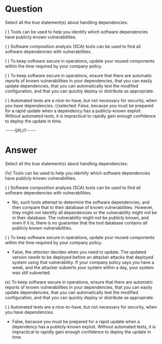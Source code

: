 # Question

Select all the true statement(s) about handling dependencies:

( ) Tools can be used to help you identify which software dependencies have publicly-known vulnerabilities.

( ) Software composition analysis (SCA) tools can be used to find all software dependencies with vulnerabilities.

( ) To keep software secure in operations, update your reused components within the time required by your company policy.

( ) To keep software secure in operations, ensure that there are automatic reports of known vulnerabilities in your dependencies, that you can easily update dependencies, that you can automatically test the modified configuration, and that you can quickly deploy or distribute as appropriate.

( ) Automated tests are a nice-to-have, but not necessary for security, when you have dependencies. {{selected: False, because you must be prepared for a rapid update when a dependency has a publicly-known exploit. Without automated tests, it is impractical to rapidly gain enough confidence to deploy the update in time.

-----SPLIT-----

# Answer

Select all the true statement(s) about handling dependencies:

(!x) Tools can be used to help you identify which software dependencies have publicly-known vulnerabilities.

( ) Software composition analysis (SCA) tools can be used to find all software dependencies with vulnerabilities.
- No, such tools attempt to determine the software dependencies, and then compare that to their database of known vulnerabilities. However, they might not identify all dependencies or the vulnerability might not be in their database. The vulnerability might not be publicly known, and even if it is, there is no guarantee that the tool database contains *all* publicly known vulnerabilities.

( ) To keep software secure in operations, update your reused components within the time required by your company policy.
- False, the *attacker* decides when you need to update. The updated version needs to be deployed before an attacker attacks that deployed system using that vulnerability. If your company policy says you have a week, and the attacker subverts your system within a day, your system was still subverted.

(x) To keep software secure in operations, ensure that there are automatic reports of known vulnerabilities in your dependencies, that you can easily update dependencies, that you can automatically test the modified configuration, and that you can quickly deploy or distribute as appropriate.

( ) Automated tests are a nice-to-have, but not necessary for security, when you have dependencies. 
- False, because you must be prepared for a rapid update when a dependency has a publicly-known exploit. Without automated tests, it is impractical to rapidly gain enough confidence to deploy the update in time.